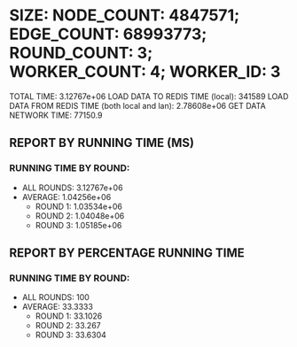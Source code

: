 
# SIZE: NODE_COUNT: 4847571; EDGE_COUNT: 68993773; ROUND_COUNT: 3; WORKER_COUNT: 4; WORKER_ID: 3
 TOTAL TIME: 3.12767e+06
 LOAD DATA TO REDIS TIME (local): 341589
 LOAD DATA FROM REDIS TIME (both local and lan): 2.78608e+06
 GET DATA NETWORK TIME: 77150.9

## REPORT BY RUNNING TIME (MS)

 ### RUNNING TIME BY ROUND:

  + ALL ROUNDS: 3.12767e+06
  + AVERAGE: 1.04256e+06
     + ROUND 1: 1.03534e+06
     + ROUND 2: 1.04048e+06
     + ROUND 3: 1.05185e+06

## REPORT BY PERCENTAGE RUNNING TIME

 ### RUNNING TIME BY ROUND:

  + ALL ROUNDS: 100
  + AVERAGE: 33.3333
     + ROUND 1: 33.1026
     + ROUND 2: 33.267
     + ROUND 3: 33.6304

